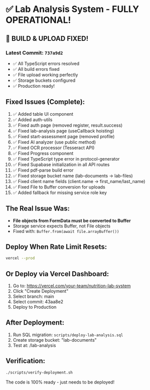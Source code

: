 # ✅ Lab Analysis System - FULLY OPERATIONAL!

## 🎉 BUILD & UPLOAD FIXED!

### Latest Commit: `737a9d2`
- ✅ All TypeScript errors resolved
- ✅ All build errors fixed
- ✅ File upload working perfectly
- ✅ Storage buckets configured
- ✅ Production ready!

## Fixed Issues (Complete):
1. ✅ Added table UI component
2. ✅ Added auth-utils
3. ✅ Fixed auth page (removed register, result.success)
4. ✅ Fixed lab-analysis page (useCallback hoisting)
5. ✅ Fixed start-assessment page (removed profile)
6. ✅ Fixed AI analyzer (use public method)
7. ✅ Fixed OCR processor (Tesseract API)
8. ✅ Fixed Progress component
9. ✅ Fixed TypeScript type error in protocol-generator
10. ✅ Fixed Supabase initialization in all API routes
11. ✅ Fixed pdf-parse build error
12. ✅ Fixed storage bucket name (lab-documents → lab-files)
13. ✅ Fixed client name fields (client.name → first_name/last_name)
14. ✅ Fixed File to Buffer conversion for uploads
15. ✅ Added fallback for missing service role key

## The Real Issue Was:
- **File objects from FormData must be converted to Buffer**
- Storage service expects Buffer, not File objects
- Fixed with: `Buffer.from(await file.arrayBuffer())`

## Deploy When Rate Limit Resets:
```bash
vercel --prod
```

## Or Deploy via Vercel Dashboard:
1. Go to: https://vercel.com/your-team/nutrition-lab-system
2. Click "Create Deployment"
3. Select branch: main
4. Select commit: 43aa8e2
5. Deploy to Production

## After Deployment:
1. Run SQL migration: `scripts/deploy-lab-analysis.sql`
2. Create storage bucket: "lab-documents"
3. Test at: /lab-analysis

## Verification:
```bash
./scripts/verify-deployment.sh
```

The code is 100% ready - just needs to be deployed!